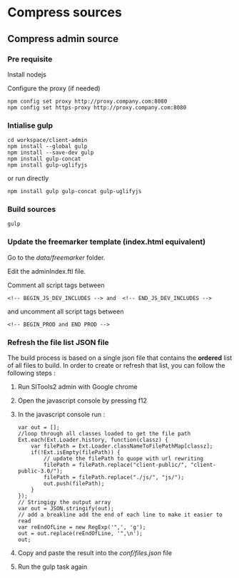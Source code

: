 # Compress sources

## Compress admin source

### Pre requisite

Install nodejs

Configure the proxy (if needed)

	npm config set proxy http://proxy.company.com:8080
	npm config set https-proxy http://proxy.company.com:8080

### Intialise gulp

	cd workspace/client-admin
	npm install --global gulp
	npm install --save-dev gulp
	npm install gulp-concat
	npm install gulp-uglifyjs

or run directly

	npm install gulp gulp-concat gulp-uglifyjs


### Build sources

	gulp

### Update the freemarker template (index.html equivalent)

Go to the *data/freemarker* folder.

Edit the adminIndex.ftl file.

Comment all script tags between

	<!-- BEGIN_JS_DEV_INCLUDES --> and  <!-- END_JS_DEV_INCLUDES -->
	
and uncomment all script tags between

	<!-- BEGIN_PROD and END PROD -->
	
### Refresh the file list JSON file

The build process is based on a single json file that contains the **ordered** list of all files to build.
In order to create or refresh that list, you can follow the following steps :

1.  Run SITools2 admin with Google chrome
2.  Open the javascript console by pressing f12
3.  In the javascript console run :
	
		var out = [];
		//loop through all classes loaded to get the file path
		Ext.each(Ext.Loader.history, function(classz) {
			var filePath = Ext.Loader.classNameToFilePathMap[classz];
			if(!Ext.isEmpty(filePath)) {
				// update the filePath to quope with url rewriting
				filePath = filePath.replace("client-public/", "client-public-3.0/");
				filePath = filePath.replace("./js/", "js/");
				out.push(filePath);
			}
		});
		// Stringigy the output array
		var out = JSON.stringify(out);
		// add a breakline add the end of each line to make it easier to read
		var reEndOfLine = new RegExp('",', 'g');
		out = out.replace(reEndOfLine, '",\n');
		out;

4. Copy and paste the result into the *conf/files.json* file
5. Run the gulp task again